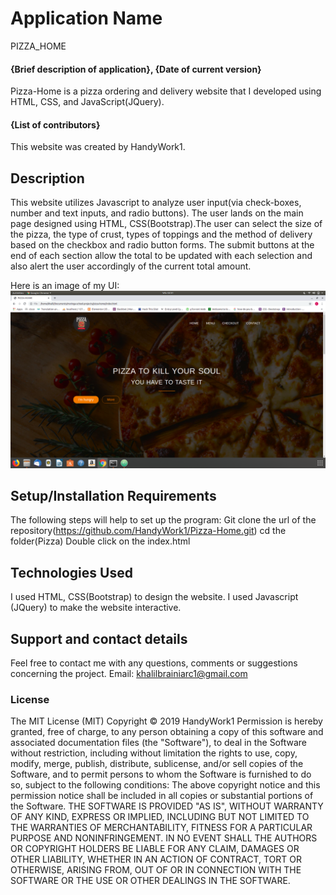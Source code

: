 # Application Name
PIZZA_HOME

#### {Brief description of application}, {Date of current version}
Pizza-Home is a pizza ordering and delivery website that I developed using HTML, CSS, and JavaScript(JQuery).

#### **{List of contributors}**
This website was created by HandyWork1.

## Description
This website utilizes Javascript to analyze user input(via check-boxes, number and text inputs, and radio buttons). The user lands on the main page designed using HTML, CSS(Bootstrap).The user can select the size of the pizza, the type of crust, types of toppings and the method of delivery based on the checkbox and radio button forms. The submit buttons at the end of each section allow the total to be updated with each selection and also alert the user accordingly of the current total amount.

Here is an image of my UI:
![](screenshot.png)

## Setup/Installation Requirements
The following steps will help to set up the program:
Git clone the url of the repository(https://github.com/HandyWork1/Pizza-Home.git)
cd the folder(Pizza)
Double click on the index.html


## Technologies Used
I used HTML, CSS(Bootstrap) to design the website. I used Javascript (JQuery) to make the website interactive.

## Support and contact details
Feel free to contact me with any questions, comments or suggestions concerning the project.
Email: khalilbrainiarc1@gmail.com
### License
The MIT License (MIT)
Copyright © 2019 HandyWork1
Permission is hereby granted, free of charge, to any person obtaining a copy of this software and associated documentation files (the "Software"), to deal in the Software without restriction, including without limitation the rights to use, copy, modify, merge, publish, distribute, sublicense, and/or sell copies of the Software, and to permit persons to whom the Software is furnished to do so, subject to the following conditions:
The above copyright notice and this permission notice shall be included in all copies or substantial portions of the Software.
THE SOFTWARE IS PROVIDED "AS IS", WITHOUT WARRANTY OF ANY KIND, EXPRESS OR IMPLIED, INCLUDING BUT NOT LIMITED TO THE WARRANTIES OF MERCHANTABILITY, FITNESS FOR A PARTICULAR PURPOSE AND NONINFRINGEMENT. IN NO EVENT SHALL THE AUTHORS OR COPYRIGHT HOLDERS BE LIABLE FOR ANY CLAIM, DAMAGES OR OTHER LIABILITY, WHETHER IN AN ACTION OF CONTRACT, TORT OR OTHERWISE, ARISING FROM, OUT OF OR IN CONNECTION WITH THE SOFTWARE OR THE USE OR OTHER DEALINGS IN THE SOFTWARE.
